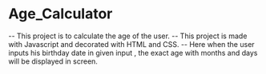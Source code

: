 # Age_Calculator
-- This project is to calculate the age of the user.
-- This project is made with Javascript and decorated with HTML and CSS.
-- Here when the user inputs his birthday date in given input , the exact age with months and days will be displayed in screen.